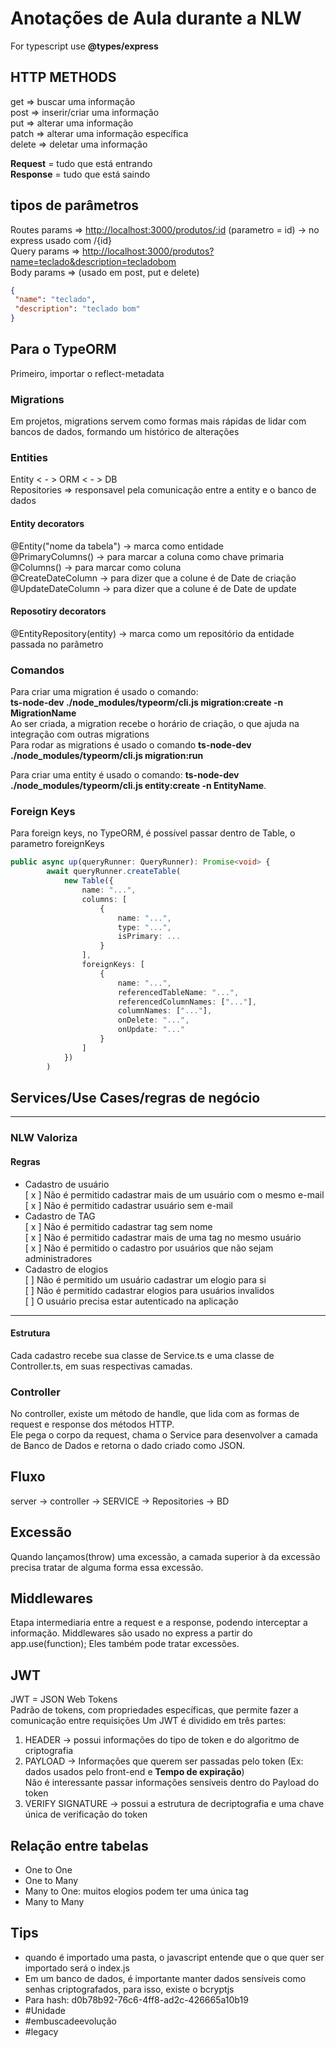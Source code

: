 # Anotações de Aula durante a NLW

For typescript use **@types/express**

## HTTP METHODS

get    => buscar uma informação  
post   => inserir/criar uma informação  
put    => alterar uma informação  
patch  => alterar uma informação específica  
delete => deletar uma informação

**Request** = tudo que está entrando  
**Response** = tudo que está saindo

## tipos de parâmetros

Routes params => <http://localhost:3000/produtos/:id> (parametro = id) -> no express usado com /{id}  
Query params  => <http://localhost:3000/produtos?name=teclado&description=tecladobom>  
Body params   => (usado em post, put e delete)  

```JSON
{
 "name": "teclado",
 "description": "teclado bom"
}
```

## Para o TypeORM

Primeiro, importar o reflect-metadata

### Migrations

Em projetos, migrations servem como formas mais rápidas de lidar com bancos de dados, formando um histórico de alterações

### Entities

Entity < - > ORM < - > DB  
Repositories => responsavel pela comunicação entre a entity e o banco de dados

#### Entity decorators

@Entity("nome da tabela") -> marca como entidade  
@PrimaryColumns() -> para marcar a coluna como chave primaria  
@Columns() -> para marcar como coluna  
@CreateDateColumn -> para dizer que a colune é de Date de criação  
@UpdateDateColumn -> para dizer que a colune é de Date de update  

#### Reposotiry decorators

@EntityRepository(entity) -> marca como um repositório da entidade passada no parâmetro  

### Comandos

Para criar uma migration é usado o comando:  
**ts-node-dev ./node_modules/typeorm/cli.js migration:create -n MigrationName**  
Ao ser criada, a migration recebe o horário de criação, o que ajuda na integração com outras migrations  
Para rodar as migrations é usado o comando **ts-node-dev ./node_modules/typeorm/cli.js migration:run**

Para criar uma entity é usado  o comando: **ts-node-dev ./node_modules/typeorm/cli.js entity:create -n EntityName**.

### Foreign Keys

Para foreign keys, no TypeORM, é possível passar dentro de Table, o parametro foreignKeys

```Typescript
public async up(queryRunner: QueryRunner): Promise<void> {
        await queryRunner.createTable(
            new Table({
                name: "...",
                columns: [
                    {
                        name: "...",
                        type: "...",
                        isPrimary: ...
                    }
                ],
                foreignKeys: [
                    {
                        name: "...",
                        referencedTableName: "...",
                        referencedColumnNames: ["..."],
                        columnNames: ["..."],
                        onDelete: "...",
                        onUpdate: "..."
                    }
                ]
            })
        )
```

## Services/Use Cases/regras de negócio

-----------------------

### NLW Valoriza

#### Regras

- Cadastro de usuário  
[ x ] Não é permitido cadastrar mais de um usuário com o mesmo e-mail  
[ x ] Não é permitido cadastrar usuário sem e-mail
- Cadastro de TAG  
[ x ] Não é permitido cadastrar tag sem nome  
[ x ] Não é permitido cadastrar mais de uma tag no mesmo usuário  
[ x ] Não é permitido o cadastro por usuários que não sejam administradores
- Cadastro de elogios  
[ ] Não é permitido um usuário cadastrar um elogio para si  
[ ] Não é permitido cadastrar elogios para usuários invalidos  
[ ] O usuário precisa estar autenticado na aplicação  

-----------------------

#### Estrutura

Cada cadastro recebe sua classe de Service.ts e uma classe de Controller.ts, em suas respectivas camadas.

### Controller

No controller, existe um método de handle, que lida com as formas de request e response dos métodos HTTP.  
Ele pega o corpo da request, chama o Service para desenvolver a camada de Banco de Dados e retorna o dado criado como JSON.

## Fluxo

server -> controller -> SERVICE -> Repositories -> BD

## Excessão

Quando lançamos(throw) uma excessão, a camada superior à da excessão precisa tratar de alguma forma essa excessão.

## Middlewares

Etapa intermediaria entre a request e a response, podendo interceptar a informação.
Middlewares são usado no express a partir do app.use(function);
Eles também pode tratar excessões.

## JWT

JWT = JSON Web Tokens  
Padrão de tokens, com propriedades específicas, que permite fazer a comunicação entre requisições
Um JWT é dividido em três partes:

1. HEADER -> possui informações do tipo de token e do algoritmo de criptografia
2. PAYLOAD -> Informações que querem ser passadas pelo token (Ex: dados usados pelo front-end e **Tempo de expiração**)  
Não é interessante passar informações sensíveis dentro do Payload do token
3. VERIFY SIGNATURE -> possui a estrutura de decriptografia e uma chave única de verificação do token

## Relação entre tabelas

- One to One
- One to Many
- Many to One: muitos elogios podem ter uma única tag
- Many to Many

## Tips

- quando é importado uma pasta, o javascript entende que o que quer ser importado será o index.js
- Em um banco de dados, é importante manter dados sensíveis como senhas criptografados, para isso, existe o bcryptjs
- Para hash: d0b78b92-76c6-4ff8-ad2c-426665a10b19
- #Unidade
- #embuscadeevolução
- #legacy
